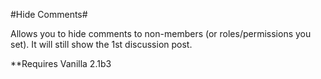 #Hide Comments#

Allows you to hide comments to non-members (or roles/permissions you set). It will still show the 1st discussion post.


**Requires Vanilla 2.1b3